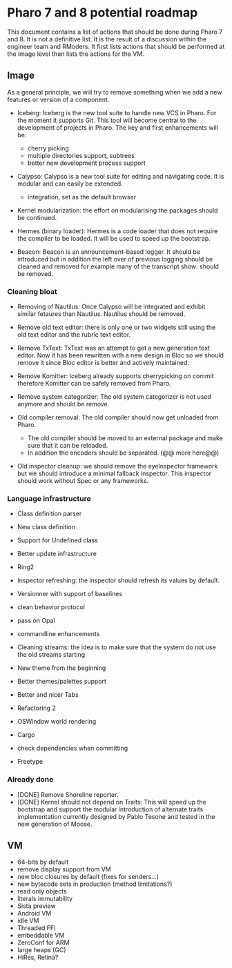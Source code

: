 # Pharo 7 and 8 potential roadmap

This document contains a list of actions that should be done during Pharo 7 and 8.
It is not a definitive list. It is the result of a discussion within the engineer team and RModers. 
It first lists actions that should be performed at the image level then lists the actions for the VM. 


## Image
As a general principle, we will try to remove something when we add a new features or version of a component. 

- Iceberg: Iceberg is the new tool suite to handle new VCS in Pharo. For the moment it supports Git. This tool will become central to the development of projects in Pharo. The key and first enhancements will be: 
  - cherry picking
  - multiple directories support, subtrees
  - better new development process support

- Calypso: Calypso is a new tool suite for editing and navigating code. It is modular and can easily be extended. 
  - integration, set as the default browser


- Kernel modularization: the effort on modularising the packages should be continued. 
- Hermes (binary loader): Hermes is a code loader that does not require the compiler to be loaded. It will be used to speed up the bootstrap.

- Beacon: Beacon is an announcement-based logger. It should be introduced but in addition the left over of previous logging should be cleaned and removed for example many of the transcript show: should be removed.

### Cleaning bloat
- Removing of Nautilus: Once Calypso will be integrated and exhibit similar fetaures than Nautilus. Nautilus should be removed.
- Remove old text editor: there is only one or two widgets still using the old text editor and the rubric text editor. 
- Remove TxText: TxText was an attempt to get a new generation text editor. Now it has been rewritten with a new design in Bloc so we should remove it since Bloc editor is better and actively maintained.
- Remove Komitter: Iceberg already supports cherrypicking on commit therefore Komitter can be safely removed from Pharo.
- Remove system categorizer: The old system categorizer is not used anymore and should be remove. 

- Old compiler removal: The old compiler should now get unloaded from Pharo.
  - The old compiler should be moved to an external package and make sure that it can be reloaded. 
  - In addition the encoders should be separated. (@@ more here@@)

- Old inspector cleanup: we should remove the eyeInspector framework but we should introduce a minimal fallback inspector. This inspector should work without Spec or any frameworks. 



### Language infrastructure
- Class definition parser
- New class definition
- Support for Undefined class
- Better update infrastructure

- Ring2

- Inspector refreshing: the inspector should refresh its values by default. 

- Versionner with support of baselines
- clean behavior protocol
- pass on Opal


- commandline enhancements



- Cleaning streams: the idea is to make sure that the system do not use the old streams starting 

- New theme from the beginning
- Better themes/palettes support
- Better and nicer Tabs

- Refactoring 2


- OSWindow world rendering
- Cargo
- check dependencies when committing 
- Freetype
### Already done

- [DONE] Remove Shoreline reporter.
- [DONE] Kernel should not depend on Traits: This will speed up the bootstrap and support the modular introduction of alternate traits implementation currently designed by Pablo Tesone and tested in the new generation of Moose.


## VM
- 64-bits by default
- remove display support from VM
- new bloc closures by default (fixes for senders...)
- new bytecode sets in production (method limitations?)
- read only objects
- literals immutability
- Sista preview
- Android VM
- idle VM
- Threaded FFI
- embeddable VM
- ZeroConf for ARM
- large heaps (GC)
- HiRes, Retina?

